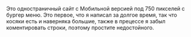 Это одностраничный сайт с Мобильной версией под 750 пикселей с бургер меню.
Это первое, что я написал за долгое время, так что косяки есть и наверняка большие,
также в прецессе я забыл коментировать строки, поэтому простите недостойного.
